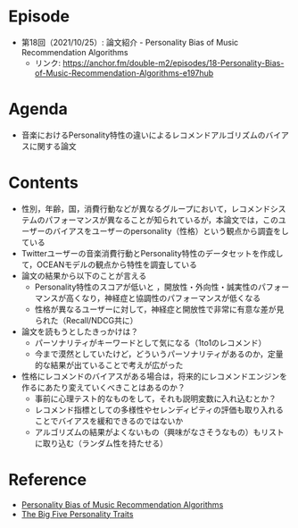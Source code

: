 # Episode
- 第18回（2021/10/25）: 論文紹介 - Personality Bias of Music Recommendation Algorithms
    - リンク: https://anchor.fm/double-m2/episodes/18-Personality-Bias-of-Music-Recommendation-Algorithms-e197hub

# Agenda
- 音楽におけるPersonality特性の違いによるレコメンドアルゴリズムのバイアスに関する論文

# Contents
- 性別，年齢，国，消費行動などが異なるグループにおいて，レコメンドシステムのパフォーマンスが異なることが知られているが，本論文では，このユーザーのバイアスをユーザーのpersonality（性格）という観点から調査をしている
- Twitterユーザーの音楽消費行動とPersonality特性のデータセットを作成して，OCEANモデルの観点から特性を調査している
- 論文の結果から以下のことが言える
    - Personality特性のスコアが低いと ，開放性・外向性・誠実性のパフォーマンスが高くなり，神経症と協調性のパフォーマンスが低くなる
    - 性格が異なるユーザーに対して，神経症と開放性で非常に有意な差が見られた（Recall/NDCG共に）
- 論文を読もうとしたきっかけは？
    - パーソナリティがキーワードとして気になる（1to1のレコメンド）
    - 今まで漠然としていたけど，どういうパーソナリティがあるのか，定量的な結果が出ていることで考えが広がった
- 性格にレコメンドのバイアスがある場合は，将来的にレコメンドエンジンを作るにあたり変えていくべきことはあるのか？
    - 事前に心理テスト的なものをして，それも説明変数に入れ込むとか？
    - レコメンド指標としての多様性やセレンディピティの評価も取り入れることでバイアスを緩和できるのではないか
    - アルゴリズムの結果がよくないもの（興味がなさそうなもの）もリストに取り込む（ランダム性を持たせる）

# Reference
- [Personality Bias of Music Recommendation Algorithms](https://dbis.uibk.ac.at/sites/default/files/2021-05/manuscript.pdf)
- [The Big Five Personality Traits](https://www.verywellmind.com/the-big-five-personality-dimensions-2795422)
